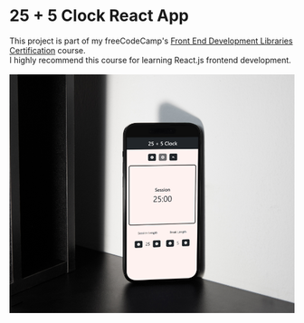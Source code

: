 <h1> 25 + 5 Clock React App </h1>
This project is part of my freeCodeCamp's <a href="https://www.freecodecamp.org/learn/front-end-development-libraries/">Front End Development Libraries Certification</a> course.<br>
I highly recommend this course for learning React.js frontend development.
<br><br>
<a href="https://chauhanjaved.github.io/25--5-clock-react/">
  <img src="mobile-view.png" alt="Movile View">
</a>